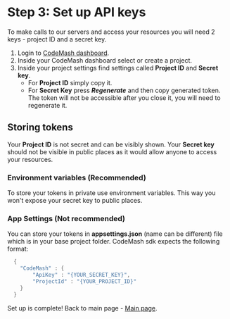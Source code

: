 # Step 3: Set up API keys

To make calls to our servers and access your resources you will need 2 keys - project ID and a secret key. 

1. Login to <a target="_blank" href="https://cloud.codemash.io">CodeMash dashboard</a>.
2. Inside your CodeMash dashboard select or create a project.
3. Inside your project settings find settings called **Project ID** and **Secret key**.
    * For **Project ID** simply copy it.
    * For **Secret Key** press **_Regenerate_** and then copy generated token. The token will not be accessible after you close it, you will need to regenerate it.

## Storing tokens
Your **Project ID** is not secret and can be visibly shown. Your **Secret key** should not be visible in public places as it would allow anyone to access your resources.

### Environment variables (Recommended)

To store your tokens in private use environment variables. This way you won't expose your secret key to public places.

### App Settings (Not recommended)

You can store your tokens in **appsettings.json** (name can be different) file which is in your base project folder. CodeMash sdk expects the following format:

```csharp
  {
    "CodeMash" : {
        "ApiKey" : "{YOUR_SECRET_KEY}",
        "ProjectId" : "{YOUR_PROJECT_ID}"
    }
  }
```

Set up is complete! Back to main page - [Main page](https://github.com/codemash-io/CodeMash.Net/blob/master/README.md).
